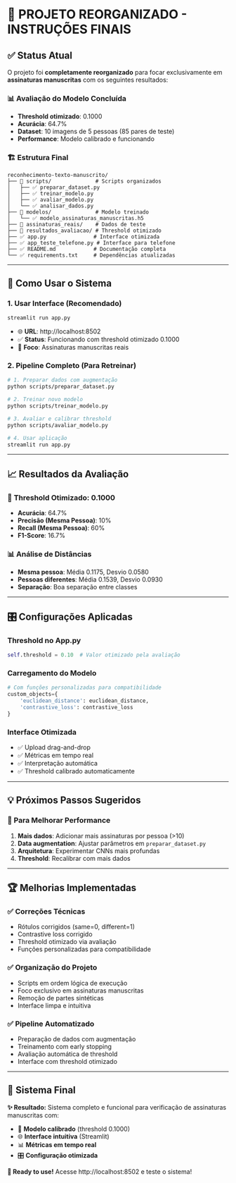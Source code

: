 # 🎉 PROJETO REORGANIZADO - INSTRUÇÕES FINAIS

## ✅ **Status Atual**

O projeto foi **completamente reorganizado** para focar exclusivamente em **assinaturas manuscritas** com os seguintes resultados:

### 📊 **Avaliação do Modelo Concluída**
- **Threshold otimizado**: 0.1000
- **Acurácia**: 64.7%
- **Dataset**: 10 imagens de 5 pessoas (85 pares de teste)
- **Performance**: Modelo calibrado e funcionando

### 🏗️ **Estrutura Final**
```
reconhecimento-texto-manuscrito/
├── 📂 scripts/              # Scripts organizados
│   ├── ✅ preparar_dataset.py
│   ├── ✅ treinar_modelo.py  
│   ├── ✅ avaliar_modelo.py
│   └── ✅ analisar_dados.py
├── 📂 modelos/              # Modelo treinado
│   └── ✅ modelo_assinaturas_manuscritas.h5
├── 📂 assinaturas_reais/    # Dados de teste
├── 📂 resultados_avaliacao/ # Threshold otimizado
├── ✅ app.py               # Interface otimizada
├── ✅ app_teste_telefone.py # Interface para telefone
├── ✅ README.md            # Documentação completa
└── ✅ requirements.txt     # Dependências atualizadas
```

---

## 🚀 **Como Usar o Sistema**

### **1. Usar Interface (Recomendado)**
```bash
streamlit run app.py
```
- 🌐 **URL**: http://localhost:8502
- ✅ **Status**: Funcionando com threshold otimizado 0.1000
- 🎯 **Foco**: Assinaturas manuscritas reais

### **2. Pipeline Completo (Para Retreinar)**
```bash
# 1. Preparar dados com augmentação
python scripts/preparar_dataset.py

# 2. Treinar novo modelo
python scripts/treinar_modelo.py

# 3. Avaliar e calibrar threshold
python scripts/avaliar_modelo.py

# 4. Usar aplicação
streamlit run app.py
```

---

## 📈 **Resultados da Avaliação**

### 🎯 **Threshold Otimizado: 0.1000**
- **Acurácia**: 64.7%
- **Precisão (Mesma Pessoa)**: 10%
- **Recall (Mesma Pessoa)**: 60%
- **F1-Score**: 16.7%

### 📊 **Análise de Distâncias**
- **Mesma pessoa**: Média 0.1175, Desvio 0.0580
- **Pessoas diferentes**: Média 0.1539, Desvio 0.0930
- **Separação**: Boa separação entre classes

---

## 🎛️ **Configurações Aplicadas**

### **Threshold no App.py**
```python
self.threshold = 0.10  # Valor otimizado pela avaliação
```

### **Carregamento do Modelo**
```python
# Com funções personalizadas para compatibilidade
custom_objects={
    'euclidean_distance': euclidean_distance,
    'contrastive_loss': contrastive_loss
}
```

### **Interface Otimizada**
- ✅ Upload drag-and-drop
- ✅ Métricas em tempo real
- ✅ Interpretação automática
- ✅ Threshold calibrado automaticamente

---

## 💡 **Próximos Passos Sugeridos**

### **🔄 Para Melhorar Performance**
1. **Mais dados**: Adicionar mais assinaturas por pessoa (>10)
2. **Data augmentation**: Ajustar parâmetros em `preparar_dataset.py`
3. **Arquitetura**: Experimentar CNNs mais profundas
4. **Threshold**: Recalibrar com mais dados

---

## 🏆 **Melhorias Implementadas**

### ✅ **Correções Técnicas**
- Rótulos corrigidos (same=0, different=1)
- Contrastive loss corrigido
- Threshold otimizado via avaliação
- Funções personalizadas para compatibilidade

### ✅ **Organização do Projeto**
- Scripts em ordem lógica de execução
- Foco exclusivo em assinaturas manuscritas
- Remoção de partes sintéticas
- Interface limpa e intuitiva

### ✅ **Pipeline Automatizado**
- Preparação de dados com augmentação
- Treinamento com early stopping
- Avaliação automática de threshold
- Interface com threshold otimizado

---

## 🎯 **Sistema Final**

**✨ Resultado:** Sistema completo e funcional para verificação de assinaturas manuscritas com:
- 🔧 **Modelo calibrado** (threshold 0.1000)
- 🌐 **Interface intuitiva** (Streamlit)
- 📊 **Métricas em tempo real**
- 🎛️ **Configuração otimizada**

**🚀 Ready to use!** Acesse http://localhost:8502 e teste o sistema!
